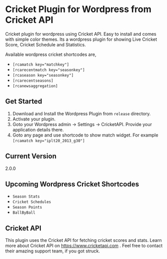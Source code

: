 # Cricket Plugin for Wordpress from Cricket API
Cricket plugin for wordpress using Cricket API.  Easy to install and comes with simple color themes. Its a wordpress plugin for showing Live Cricket Score, Cricket Schedule and Statistics.

Available wordpress cricket shortcodes are,
* `[rcamatch key="matchkey"]`
* `[rcarecentmatch key="seasonkey"]`
* `[rcaseason key="seasonkey"]`
* `[rcarecentseasons]`
* `[rcanewsaggregation]`

## Get Started
1. Download and Install the Wordpress Plugin from `release` directory.
2. Activate your plugin.
3. Goto your Wordpress admin -> Settings -> CricketAPI. Provide your application details there.
4. Goto any page and use shortcode to show match widget. For example `[rcamatch key="iplt20_2013_g30"]`

## Current Version
2.0.0

## Upcoming Wordpress Cricket Shortcodes
* `Season Stats`
* `Cricket Schedules`
* `Season Points`
* `BallByBall`

## Cricket API
This plugin uses the Cricket API for fetching cricket scores and stats. Learn more about Cricket API on https://www.cricketapi.com . Feel free to contact their amazing support team, if you got struck.